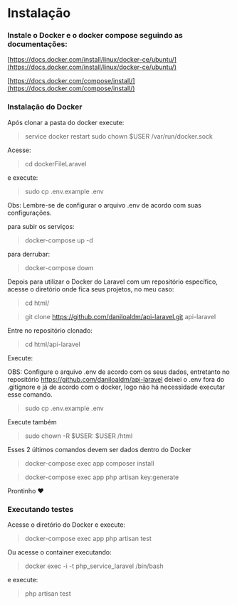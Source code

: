 # Instalação


### Instale o Docker e o docker compose seguindo as documentações:

[https://docs.docker.com/install/linux/docker-ce/ubuntu/](https://docs.docker.com/install/linux/docker-ce/ubuntu/)

[https://docs.docker.com/compose/install/](https://docs.docker.com/compose/install/)

### Instalação do Docker
Após clonar a pasta do docker execute:

> service docker restart sudo chown $USER /var/run/docker.sock

Acesse:
> cd dockerFileLaravel

e execute:
> sudo cp .env.example .env

Obs: Lembre-se de configurar o arquivo .env de acordo com suas configurações.

para subir os serviços:
> docker-compose up -d

para derrubar: 
> docker-compose down

Depois para utilizar o Docker do Laravel com um repositório específico, acesse o diretório onde fica seus projetos, no meu caso:

> cd html/

> git clone  https://github.com/daniloaldm/api-laravel.git api-laravel

Entre no repositório clonado: 

> cd html/api-laravel

Execute: 

OBS: Configure o arquivo .env de acordo com os seus dados, entretanto no repositório https://github.com/daniloaldm/api-laravel deixei o .env fora do .gitignore e já de acordo com o docker, logo não há necessidade executar esse comando.
> sudo cp .env.example .env

Execute também
> sudo chown -R $USER: $USER /html

Esses 2 últimos comandos devem ser dados dentro do Docker

> docker-compose exec app composer install

> docker-compose exec app php artisan key:generate

Prontinho :heart:

### Executando testes

Acesse o diretório do Docker e execute:

> docker-compose exec app php artisan test

Ou acesse o container executando:

> docker exec -i -t php_service_laravel /bin/bash

e execute:

> php artisan test